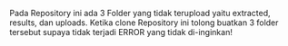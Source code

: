 Pada Repository ini ada 3 Folder yang tidak terupload yaitu extracted, results, dan uploads. Ketika clone Repository ini tolong buatkan 3 folder tersebut supaya tidak terjadi ERROR yang tidak di-inginkan!
